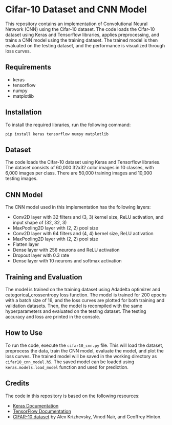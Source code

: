 # Cifar-10 Dataset and CNN Model

This repository contains an implementation of Convolutional Neural Network (CNN) using the Cifar-10 dataset. The code loads the Cifar-10 dataset using Keras and Tensorflow libraries, applies preprocessing, and trains a CNN model using the training dataset. The trained model is then evaluated on the testing dataset, and the performance is visualized through loss curves.

## Requirements
- keras
- tensorflow
- numpy
- matplotlib

## Installation
To install the required libraries, run the following command:
```
pip install keras tensorflow numpy matplotlib
```

## Dataset
The code loads the Cifar-10 dataset using Keras and Tensorflow libraries. The dataset consists of 60,000 32x32 color images in 10 classes, with 6,000 images per class. There are 50,000 training images and 10,000 testing images.

## CNN Model
The CNN model used in this implementation has the following layers:
- Conv2D layer with 32 filters and (3, 3) kernel size, ReLU activation, and input shape of (32, 32, 3)
- MaxPooling2D layer with (2, 2) pool size
- Conv2D layer with 64 filters and (4, 4) kernel size, ReLU activation
- MaxPooling2D layer with (2, 2) pool size
- Flatten layer
- Dense layer with 256 neurons and ReLU activation
- Dropout layer with 0.3 rate
- Dense layer with 10 neurons and softmax activation

## Training and Evaluation
The model is trained on the training dataset using Adadelta optimizer and categorical_crossentropy loss function. The model is trained for 200 epochs with a batch size of 16, and the loss curves are plotted for both training and validation datasets. Then, the model is recompiled with the same hyperparameters and evaluated on the testing dataset. The testing accuracy and loss are printed in the console.

## How to Use
To run the code, execute the `cifar10_cnn.py` file. This will load the dataset, preprocess the data, train the CNN model, evaluate the model, and plot the loss curves. The trained model will be saved in the working directory as `cifar10_cnn_model.h5`. The saved model can be loaded using `keras.models.load_model` function and used for prediction.

## Credits
The code in this repository is based on the following resources:
- [Keras Documentation](https://keras.io/)
- [TensorFlow Documentation](https://www.tensorflow.org/)
- [CIFAR-10 dataset](https://www.cs.toronto.edu/~kriz/cifar.html) by Alex Krizhevsky, Vinod Nair, and Geoffrey Hinton.
